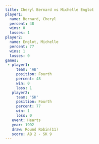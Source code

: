 ```yaml
---
title: Cheryl Bernard vs Michelle Englot
player1:                
  name: Bernard, Cheryl 
  percent: 48           
  wins: 0               
  losses: 1             
player2:                
  name: Englot, Michelle
  percent: 77           
  wins: 1               
  losses: 0             
games:
 - player1:          
     team: 'AB'      
     position: Fourth
     percent: 48     
     win: 0          
     loss: 1         
   player2:          
     team: 'SK'      
     position: Fourth
     percent: 77     
     win: 1          
     loss: 0         
   event: Hearts        
   year: 1992           
   draw: Round Robin(11)
   score: AB 2 - SK 9   
---
```

